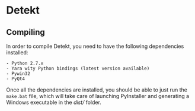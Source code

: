 Detekt
======

Compiling
---------

In order to compile Detekt, you need to have the following dependencies installed:

    - Python 2.7.x
    - Yara wity Python bindings (latest version available)
    - Pywin32
    - PyQt4

Once all the dependencies are installed, you should be able to just run the ``make.bat`` file,
which will take care of launching PyInstaller and generating a Windows executable in the *dist/*
folder.
